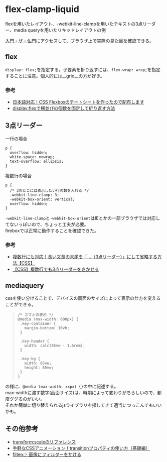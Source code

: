 # flex-clamp-liquid
flexを用いたレイアウト、-webkit-line-clampを用いたテキストの3点リーダー、media queryを用いたリキッドレイアウトの例  

[入門・ザ・仏門](https://ka2fu.github.io/nyumon-the-butumon/)にアクセスして、ブラウザ上で実際の見た目を確認できる。

## flex
`display: flex;`を指定する。子要素を折り返すには、`flex-wrap: wrap;`を指定することに注意。個人的には__grid__の方が好き。
### 参考
+ [日本語対応！CSS Flexboxのチートシートを作ったので配布します](https://www.webcreatorbox.com/tech/css-flexbox-cheat-sheet)
+ [display:flexで横並びの個数を固定して折り返す方法](https://1-notes.com/css-flexbox-fix-the-number/)

## 3点リーダー
一行の場合
```
p {
  overflow: hidden;
  white-space: nowrap;
  text-overflow: ellipsis;
}
```
複数行の場合
```
p {
  /* 3のとこには表示したい行の数を入れる */
  -webkit-line-clamp: 3;
  -webkit-box-orient: vertical;
  overflow: hidden;
}
```
`-webkit-line-clamp`と`-webkit-box-orient`はIEとかの一部ブラウザでは対応してないっぽいので、ちょっと工夫が必要。  
fireboxでは正常に動作することを確認できた。
### 参考
+ [複数行にも対応！長い文章の末尾を「…（3点リーダー）」にして省略する方法【CSS】](https://design-levelup.com/webdesign/html-css/making-3/)
+ [【CSS】複数行でも3点リーダーをきかせる](https://qiita.com/yoshida-hi/items/055c36e015f0bf8fe4f6)

## mediaquery
cssを使い分けることで、デバイスの画面のサイズによって表示の仕方を変えることができる。

>```
>/* スマホの表示 */
>@media (max-width: 600px) {
>  .key-container {
>    margin-bottom: 10vh;
>  }
>
>  .key-header {
>    width: calc(85vw - 1.6rem);
>  }
>
>  .key-bg {
>    width: 85vw;
>    height: 85vw;
>  }
>}
>```

の様に、`@media (max-width: xxpx) {}`の中に記述する。  
max-widthに渡す数字(画面サイズ)は、時期によって変わりがちらしいので、都度ググるのがいい。  
それか簡単に切り替えられるjsライブラリを探してきて適当につっこんでもいいかも。

## その他参考
+ [transform:scaleのリファレンス](http://www.htmq.com/css3/transform_scale.shtml)
+ [手軽なCSSアニメーション！transitionプロパティの使い方（基礎編）](https://www.asobou.co.jp/blog/web/css-animation3)
+ [filter👉 画像にフィルターをかける](https://code-kitchen.dev/css/filter/)
